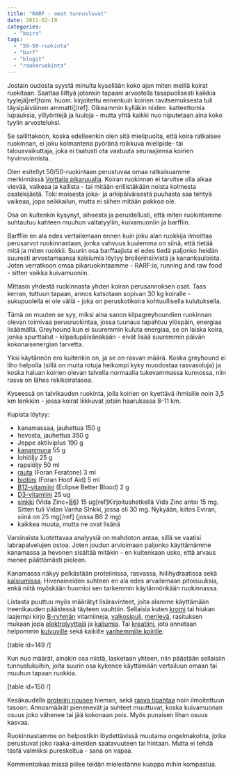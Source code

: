 ```yaml
---
title: "RARF - omat tunnusluvut"
date: 2011-02-19
categories: 
  - "koira"
tags: 
  - "50-50-ruokinta"
  - "barf"
  - "blogit"
  - "raakaruokinta"
---
```


Jostain oudosta syystä minulta kysellään koko ajan miten meillä koirat ruokitaan. Saattaa liittyä jotenkin tapaani arvostella tasapuolisesti kaikkia tyylejä\[ref\]toim. huom. kirjoitettu ennenkuin koirien ravitsemuksesta tuli täysipäiväinen ammatti\[/ref\]. Oikeammin kylläkin niiden  katteettomia lupauksia, ylilyöntejä ja luuloja - mutta yhtä kaikki nuo niputetaan aina koko tyylin arvosteluksi.

<!--more-->

Se sallittakoon, koska edelleenkin olen sitä mielipuolta, että koira ratkaisee ruokinnan, ei joku kolmantena pyöränä roikkuva mielipide- tai talousvaikuttaja, joka ei taatusti ota vastuuta seuraajiensa koirien hyvinvoinnista.

Olen esitellyt 50/50-ruokintaan perustuvaa omaa ratkaisuamme merkinnässä [Voittajia pikaruualla](https://www.katiska.eu/ravitsemus/voittajia-pikaruualla/ "Voittajia pikaruualla"). Koiran ruokinnan ei tarvitse olla aikaa vievää, vaikeaa ja kallista - tai mitään erillistäkään noista kolmesta osatekijästä. Toki moisesta joka- ja arkipäiväisestä puuhasta saa tehtyä vaikeaa, jopa seikkailun, mutta ei siihen mitään pakkoa ole.

Osa on kuitenkin kysynyt, aiheesta ja perustellusti, että miten ruokintamme suhtautuu kahteen muuhun valtatyyliin, kuivamuoniin ja barffiin.

Barffiin en ala edes vertailemaan ennen kuin joku alan ruokkija ilmoittaa perusarvot ruokinnastaan, jonka vahvuus kuulemma on siinä, että tietää mitä ja miten ruokkii. Suurin osa barffaajista ei edes tiedä paljonko heidän suuresti arvostamaansa kalsiumia löytyy broilerinsiivistä ja kanankauloista. Joten verratkoon omaa pikaruokintaamme - RARF:ia, running and raw food - sitten vaikka kuivamuoniin.

Mittasin yhdestä ruokinnasta yhden koiran perusannoksen osat. Taas kerran, tuttuun tapaan, annos katsotaan sopivan 30 kg koiralle - sukupuolella ei ole väliä - joka on peruskotikoira kohtuullisella kulutuksella.

Tämä on muuten se syy, miksi aina sanon kilpagreyhoundien ruokinnan olevan toimivaa perusruokintaa, jossa tuunaus tapahtuu ylöspäin, energiaa lisäämällä. Greyhound kun ei suuremmin kuluta energiaa, se on laiska koira, jonka spurttailut - kilpailupäivänäkään - eivät lisää suuremmin päivän kokonaisenergian tarvetta.

Yksi käytännön ero kuitenkin on, ja se on rasvan määrä. Koska greyhound ei liho helpolla (sillä on muita rotuja heikompi kyky muodostaa rasvasoluja) ja koska haluan koirien olevan talvella normaalia tukevammassa kunnossa, niin rasva on lähes rekikoiratasoa.

Kyseessä on talvikauden ruokinta, jolla koirien on kyettävä ihmisille noin 3,5 km lenkkiin - jossa koirat liikkuvat jotain haarukassa 8-11 km.

Kupista löytyy:

- kanamassaa, jauhettua 150 g
- hevosta, jauhettua 350 g
- Jeppe aktiiviplus 190 g
- [kananmuna](https://www.katiska.eu/tieto/koira-raakaruokinta-raaka-aineet/kananmuna/ "Kananmuna") 55 g
- lohiöljy 25 g
- rapsiöljy 50 ml
- [rauta](https://www.katiska.eu/tieto/rauta/rauta/ "Rauta") (Foran Feratone) 3 ml
- [biotiini](https://www.katiska.eu/tieto/b-vitamiinit/biotiini-b7-vitamiini/ "Biotiini (B7-vitamiini)") (Foran Hoof Aid) 5 ml
- [B12\-vitamiini](https://www.katiska.eu/tieto/b-vitamiinit/b12-vitamiini-kobalamiini/) (Eclipse Better Blood) 2 g
- [D3\-vitamiini](https://www.katiska.eu/tieto/d-vitamiini/d-vitamiini/ "D-vitamiini") 25 ug
- [sinkki](https://www.katiska.eu/tieto/sinkki/sinkki/ "Sinkki") (Vida Zinc+[B6](https://www.katiska.eu/ravitsemus/vitamiinit/pyridoksiini-b6-vitamiini/)) 15 ug\[ref\]Kirjoitushetkellä Vida Zinc antoi 15 mg. Sitten tuli Vidan Vanha SInkki, jossa oli 30 mg. Nykyään, kiitos Eviran, siinä on 25 mg\[/ref\] (jossa B6 2 mg)
- kaikkea muuta, mutta ne ovat lisänä

Varsinaista luotettavaa analyysiä on mahdoton antaa, sillä se vaatisi labrapalvelujen ostoa. Joten joudun arvioimaan paljonko käyttämämme kanamassa ja hevonen sisältää mitäkin - en kuitenkaan usko, että arvaus menee päättömästi pieleen.

Kanamassa näkyy pelkästään proteiinissa, rasvassa, hiilihydraatissa sekä [kalsiumissa](https://www.katiska.eu/tieto/kalsium/kalsium/). Hivenaineiden suhteen en ala edes arvailemaan pitoisuuksia, enkä niitä myöskään huomioi sen tarkemmin käytännönkään ruokinnassa.

Listasta puuttuu myös määrätyt lisäravinteet, joita alamme käyttämään treenikauden päästessä täyteen vauhtiin. Sellaisia kuten [kromi](https://www.katiska.eu/ravitsemus/kivennaisaineet/kromi/) tai hiukan laajempi kirjo [B-ryhmän](https://www.katiska.eu/tieto/b-vitamiinit/b-vitamiinit-lyhyesti/) vitamiineja, [valkosipuli](https://www.katiska.eu/tieto/koira-ruoka-lisaravinne/valkosipuli/ "Valkosipuli"), [merilevä](https://www.katiska.eu/tieto/koira-raakaruokinta-raaka-aineet/merileva/), rasituksen mukaan jopa [elektrolyyttejä](https://www.katiska.eu/ravitsemus/kivennaisaineet/elektrolyytit/) ja [kaliumia](https://www.katiska.eu/tieto/koira-tarve-mineraali/kalium/ "Kalium"). Tai [kreatiini](https://www.katiska.eu/ruokinta/lisaravinteet/kreatiini/ "Kreatiini"), jota annetaan helpommin [kuivuville](https://www.katiska.eu/terveys/rasitus-terveys/nestetasapaino/) sekä kaikille [vanhemmille koirille](https://www.katiska.eu/koira/elaman-vaiheet/vanhuksen-ruokkiminen/).

\[table id=149 /\]

Kun nuo määrät, ainakin osa niistä, lasketaan yhteen, niin päästään sellaisiin tunnuslukuihin, joita suurin osa kykenee käyttämään vertailuun omaan tai muuhun tapaan ruokkia.

\[table id=150 /\]

Kesäkaudella [proteiini nousee](https://www.katiska.eu/tieto/proteiinit/proteiini-ruokinnassa/ "Proteiini ruokinnassa") hieman, sekä [rasva tipahtaa](https://www.katiska.eu/tieto/rasvat/rasva-ruokinnassa/ "Rasva ruokinnassa") noin ilmoitettuun tasoon. Annosmäärät pienenevät ja suhteet muuttuvat, koska kuivamuonan osuus joko vähenee tai jää kokonaan pois. Myös punaisen lihan osuus kasvaa.

Ruokinnastamme on helpostikin löydettävissä muutama ongelmakohta, jotka perustuvat joko raaka-aineiden saatavuuteen tai hintaan. Mutta ei tehdä tästä valmiiksi pureskeltua - sana on vapaa.

Kommentoikaa missä piilee teidän mielestänne kuoppa mihin kompastua.
